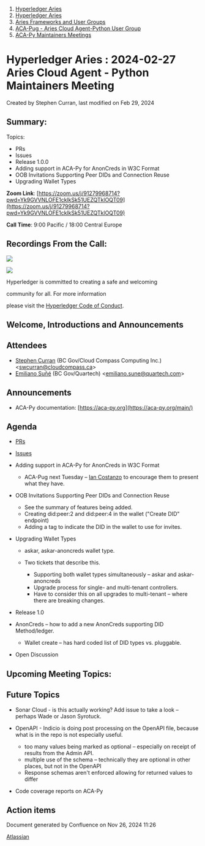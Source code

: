 1. [Hyperledger Aries](index.html)
2. [Hyperledger Aries](Hyperledger-Aries_18481154.html)
3. [Aries Frameworks and User Groups](Aries-Frameworks-and-User-Groups_18481290.html)
4. [ACA-Pug - Aries Cloud Agent-Python User Group](ACA-Pug---Aries-Cloud-Agent-Python-User-Group_18484248.html)
5. [ACA-Py Maintainers Meetings](ACA-Py-Maintainers-Meetings_18506202.html)

# Hyperledger Aries : 2024-02-27 Aries Cloud Agent - Python Maintainers Meeting

Created by Stephen Curran, last modified on Feb 29, 2024

## Summary:

Topics:

- PRs
- Issues
- Release 1.0.0
- Adding support in ACA-Py for AnonCreds in W3C Format
- OOB Invitations Supporting Peer DIDs and Connection Reuse
- Upgrading Wallet Types

**Zoom Link**: [https://zoom.us/j/91279968714?pwd=Yk9GVVNLOFE1cklkSk51UEZQTklOQT09](https://zoom.us/j/91279968714?pwd=Yk9GVVNLOFE1cklkSk51UEZQTklOQT09)

**Call Time**: 9:00 Pacific / 18:00 Central Europe

## Recordings From the Call:

![](https://wiki.hyperledger.org/download/attachments/29034696/Antitrustnotice.png?version=1&modificationDate=1581695654000&api=v2)

![](https://wiki.hyperledger.org/download/attachments/2392771/welcome.png?version=2&modificationDate=1572450107000&api=v2)

Hyperledger is committed to creating a safe and welcoming

community for all. For more information

please visit the [Hyperledger Code of Conduct](https://lf-hyperledger.atlassian.net/wiki/display/HYP/Hyperledger+Code+of+Conduct).

## Welcome, Introductions and Announcements

## Attendees

- [Stephen Curran](https://lf-hyperledger.atlassian.net/wiki/people/557058:d676f135-ecd6-465b-b7eb-f87976bf4569?ref=confluence) (BC Gov/Cloud Compass Computing Inc.) &lt;swcurran@cloudcompass.ca&gt;
- [Emiliano Suñé](https://lf-hyperledger.atlassian.net/wiki/people/60f1a8944257a90070da4a78?ref=confluence) (BC Gov/Quartech) &lt;emiliano.sune@quartech.com&gt;

## Announcements

- ACA-Py documentation: [https://aca-py.org](https://aca-py.org/main/)

## Agenda

- [PRs](https://github.com/hyperledger/aries-cloudagent-python/pulls)
- [Issues](https://github.com/hyperledger/aries-cloudagent-python/issues)
- Adding support in ACA-Py for AnonCreds in W3C Format
  
  - ACA-Pug next Tuesday – [Ian Costanzo](https://lf-hyperledger.atlassian.net/wiki/people/5a90a1b054c8ff39bc246426?ref=confluence) to encourage them to present what they have.
- OOB Invitations Supporting Peer DIDs and Connection Reuse
  
  - See the summary of features being added.
  - Creating did:peer:2 and did:peer:4 in the wallet ("Create DID" endpoint)
  - Adding a tag to indicate the DID in the wallet to use for invites.
- Upgrading Wallet Types
  
  - askar, askar-anoncreds wallet type.
  - Two tickets that describe this.
    
    - Supporting both wallet types simultaneously – askar and askar-anoncreds
    - Upgrade process for single- and multi-tenant controllers.
    - Have to consider this on all upgrades to multi-tenant – where there are breaking changes.
- Release 1.0
- AnonCreds – how to add a new AnonCreds supporting DID Method/ledger.
  
  - Wallet create – has hard coded list of DID types vs. pluggable.
- Open Discussion

## Upcoming Meeting Topics:

## Future Topics

- Sonar Cloud - is this actually working? Add issue to take a look – perhaps Wade or Jason Syrotuck.
- OpenAPI - Indicio is doing post processing on the OpenAPI file, because what is in the repo is not especially useful.
  
  - too many values being marked as optional – especially on receipt of results from the Admin API.
  - multiple use of the schema – technically they are optional in other places, but not in the OpenAPI
  - Response schemas aren't enforced allowing for returned values to differ
- Code coverage reports on ACA-Py

## Action items

Document generated by Confluence on Nov 26, 2024 11:26

[Atlassian](http://www.atlassian.com/)

